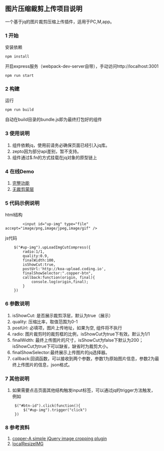## 图片压缩裁剪上传项目说明

一个基于jq的图片裁剪压缩上传插件，适用于PC,M,app。

### 1 开始
安装依赖

	npm install

开启express服务（webpack-dev-server自带），手动访问http://localhost:3001

    npm run start

### 2 构建
运行

    npm run build

自动在build目录的bundle.js即为最终打包好的组件

### 3 使用说明
1. 组件依赖jq，使用前请务必确保页面已经引入jq库。
2. zepto因为部分api差别，暂不支持。
3. 组件通过$.fn的方式挂载在jq对象的原型链上

### 4 在线Demo
1. [完整功能](https://wangminghuan.github.io/upLoadImgCutCompress/index.html)
2. [无裁剪蒙层](https://wangminghuan.github.io/upLoadImgCutCompress/index2.html)

### 5 代码示例说明
html结构

			<input id="up-img" type="file" accept="image/png,image/jpeg,image/gif" />

js代码

		$("#up-img").upLoadImgCutCompress({
			radio:1/1,
			quality:0.9,
			finalWidth:100,
			isShowCut:true,
			postUrl:'http://koa-upload.coding.io',
			finalShowSelector:".copper-btn",
			callback:function(origin, final){
				console.log(origin,final);
			}
		})
### 6 参数说明

1. isShowCut: 是否展示裁剪浮层，默认为true（展示）
2. quality: 压缩比率，取值范围为0-1
3. postUrl: 必填项，图片上传地址，如果为空, 组件将不执行
4. radio: 图片裁剪时的裁剪框的比例，isShowCut为true下有效。默认为1/1
5. finalWidth: 最终上传图片的尺寸，isShowCut为false下默认为200；isShowCut为true下可以缺省，缺省时为裁剪大小。
6. finalShowSelector:最终展示上传图片的jq选择器。
7. callback:回调函数，可以接收到两个参数，参数1为原始图片信息，参数2为最终上传图片的信息，json格式。

### 7 其他说明

1. 如果需要点击页面其他结构触发input标签，可以通过jq的trigger方法触发，例如

		$("#btn-id").click(function(){
			$("#up-img").trigger("click")
		})

### 8 参考资料
1. [copper-A simple jQuery image cropping plugin](https://github.com/fengyuanchen/cropper)
2. [localResizeIMG](https://github.com/think2011/localResizeIMG)